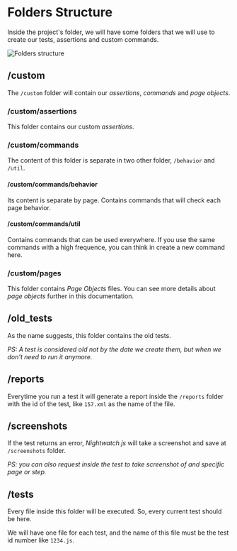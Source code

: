 # Folders Structure
Inside the project's folder, we will have some folders that we will use to create our tests, assertions and custom commands.

![Folders structure](_images/folders_structure.png "Folders structure")

## /custom
The `/custom` folder will contain our *assertions*, *commands* and *page objects*.

### /custom/assertions
This folder contains our custom *assertions*.

### /custom/commands
The content of this folder is separate in two other folder, `/behavior` and `/util`.

#### /custom/commands/behavior
Its content is separate by page. Contains commands that will check each page behavior.

#### /custom/commands/util
Contains commands that can be used everywhere. If you use the same commands with a high frequence, you can think in create a new command here.

### /custom/pages
This folder contains *Page Objects* files. You can see more details about *page objects* further in this documentation.

## /old_tests
As the name suggests, this folder contains the old tests.

*PS: A test is considered old not by the date we create them, but when we don't need to run it anymore.*

## /reports
Everytime you run a test it will generate a report inside the `/reports` folder with the id of the test, like `157.xml` as the name of the file.

## /screenshots
If the test returns an error, *Nightwatch.js* will take a screenshot and save at `/screenshots` folder.

*PS: you can also request inside the test to take screenshot of and specific page or step.*

## /tests
Every file inside this folder will be executed. So, every current test should be here.

We will have one file for each test, and the name of this file must be the test id number like `1234.js`.
